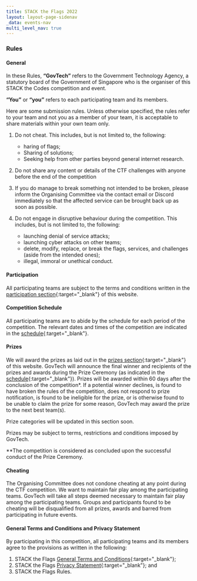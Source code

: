```yaml
---
title: STACK the Flags 2022
layout: layout-page-sidenav
_data: events-nav
multi_level_nav: true
---
```


### Rules

#### General

In these Rules, **“GovTech”** refers to the Government Technology Agency, a statutory board of the Government of Singapore who is the organiser of this STACK the Codes competition and event.

**“You”** or **“you”** refers to each participating team and its members.

Here are some submission rules. Unless otherwise specified, the rules refer to your team and not you as a member of your team, it is acceptable to share materials within your own team only.

1. Do not cheat. This includes, but is not limited to, the following:

    - haring of flags;
    - Sharing of solutions;
    - Seeking help from other parties beyond general internet research.

2. Do not share any content or details of the CTF challenges with anyone before the end of the competition
3. If you do manage to break something not intended to be broken, please inform the Organising Committee via the contact email or Discord immediately so that the affected service can be brought back up as soon as possible.
4. Do not engage in disruptive behaviour during the competition. This includes, but is not limited to, the following:
    - launching denial of service attacks;
    - launching cyber attacks on other teams;
    - delete, modify, replace, or break the flags, services, and challenges (aside from the intended ones);
    - illegal, immoral or unethical conduct.

#### Participation

All participating teams are subject to the terms and conditions written in the [participation section](/communities/events/jaga-the-stack/stack-the-flags-2020/participation){:target="_blank"} of this website.

#### Competition Schedule

All participating teams are to abide by the schedule for each period of the competition. The relevant dates and times of the competition are indicated in the [schedule](/communities/events/jaga-the-stack/stack-the-flags-2022/overview#schedule){:target="_blank"}.

#### Prizes

We will award the prizes as laid out in the [prizes section](/communities/events/jaga-the-stack/stack-the-flags-2020/prizes){:target="_blank"} of this website. GovTech will announce the final winner and recipients of the prizes and awards during the Prize Ceremony (as indicated in the [schedule](/communities/events/jaga-the-stack/stack-the-flags-2022/overview#schedule){:target="_blank"}). Prizes will be awarded within 60 days after the conclusion of the competition\*. If a potential winner declines, is found to have broken the rules of the competition, does not respond to prize notification, is found to be ineligible for the prize, or is otherwise found to be unable to claim the prize for some reason, GovTech may award the prize to the next best team(s).

Prize categories will be updated in this section soon.

Prizes may be subject to terms, restrictions and conditions imposed by GovTech.

*\*The competition is considered as concluded upon the successful conduct of the Prize Ceremony.

#### Cheating

The Organising Committee does not condone cheating at any point during the CTF competition. We want to maintain fair play among the participating teams. GovTech will take all steps deemed necessary to maintain fair play among the participating teams. Groups and participants found to be cheating will be disqualified from all prizes, awards and barred from participating in future events.

#### General Terms and Conditions and Privacy Statement

By participating in this competition, all participating teams and its members agree to the provisions as written in the following:

1. STACK the Flags [General Terms and Conditions](/communities/events/jaga-the-stack/stack-the-flags-2020/general-terms-and-conditions){:target="_blank"};
2. STACK the Flags [Privacy Statement](/communities/events/jaga-the-stack/stack-the-flags-2020/privacy-statement){:target="_blank"}; and
3. STACK the Flags Rules.
